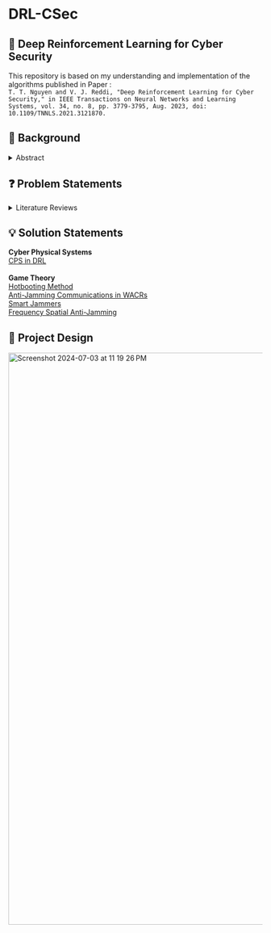 # DRL-CSec
## 🔐 Deep Reinforcement Learning for Cyber Security 
This repository is based on my understanding and implementation of the algorithms published in Paper : <br>
`T. T. Nguyen and V. J. Reddi, "Deep Reinforcement Learning for Cyber Security," in IEEE Transactions on Neural Networks and Learning Systems, vol. 34, no. 8, pp. 3779-3795, Aug. 2023, doi: 10.1109/TNNLS.2021.3121870.`

## 🔨 Background
<details>
<summary>Abstract</summary><br>
The scale of Internet-connected systems has increased considerably, and these systems are being exposed to cyber attacks more than ever. The complexity and dynamics of cyber attacks require protecting mechanisms to be responsive, adaptive, and large-scale. Machine learning, or more specifi- cally deep reinforcement learning (DRL), methods have been proposed widely to address these issues. By incorporating deep learning into traditional RL, DRL is highly capable of solving complex, dynamic, and especially high-dimensional cyber defense problems. This paper presents a survey of DRL approaches developed for cyber security. We touch on different vital aspects, including DRL-based security methods for cyber-physical systems, autonomous intrusion detection techniques, and multi-agent DRL-based game theory simulations for defense strategies against cyber attacks. Extensive discussions and future research directions on DRL-based cyber security are also given. We expect that this comprehensive review provides the foundations for and facilitates future studies on exploring the potential of emerging DRL to cope with increasingly complex cyber security problems.
</details>

## ❓ Problem Statements
<details>
<summary>Literature Reviews</summary> <br>
  <p>1. DRL In Cyber-Security : A Survey </p>
  <p>1.a Security Methods for Cyber-Physical Systems</p>
  <p>1.b Intrusion Detection Systems<br>
      1.b.a Host Based<br>
      1.b.b Network Based<br></p>
  1.c Game Theory for Cybersecurity<br>
      1.c.a Jamming Attacks<br>
      1.c.b Spoofing Attacks<br>
      1.c.c Malware Attacks<br>
</details>


## 💡 Solution Statements
**Cyber Physical Systems**
<br>
[CPS in DRL](docs/CPS.py)
<br><br>
**Game Theory**
<br>
[Hotbooting Method](docs/gameTheory/hotbooting.py)
<br>
[Anti-Jamming Communications in WACRs](docs/gameTheory/AJCinWACRs.py)
<br>
[Smart Jammers](docs/gameTheory/smartJammer.py)
<br>
[Frequency Spatial Anti-Jamming](docs/gameTheory/frequencySpatial.py)



## 🎨 Project Design
<img width="1133" alt="Screenshot 2024-07-03 at 11 19 26 PM" src="https://github.com/x0prc/DRL-CSec/assets/105520102/fd558ccf-3b68-452e-af1e-0dca9902895b">

